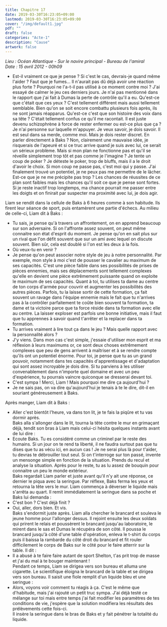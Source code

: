```yaml
---
title: Chapitre 17
date: 2019-03-30T16:23:05+09:00
lastmod: 2019-03-30T16:23:05+09:00
cover: "/img/default1.jpg"
pdf: ""
draft: false
categories: "Acte-1"
description: "Cause"
artwork: false
---
```

_Lieu : Océan Atlantique - Sur le navire principal - Bureau de l'amiral   
Date : 15 avril 2012 - 00h09_   
     
- Est-il vraiment ce que je pense ? Si c'est le cas, devrais-je quand même l'aider ? Faut que je fumes... Il n'aurait pas dû déjà avoir une réaction plus forte ? Pourquoi ne l'a-t-il pas utilisé à ce moment contre moi ? J'ai essayé de calmer le jeu ces derniers jours. Je n'ai pas mentionné dans le rapport que j'ai fait à Dumas la perte de contrôle qu'il a eu. Qu'est-ce que c'était que ces yeux ? C'est tellement différent mais aussi tellement semblable. Bien qu'on se soit encore combattu plusieurs fois après, ils ne sont jamais réapparus. Qu'est-ce c'est que son histoire des voix dans sa tête ? C'était tellement confus ce qu'il me racontait. Il est juste devenu schizophrène à force de rester enfermer ou est-ce plus que ça ? Je n'ai personne sur laquelle m'appuyer. Je veux savoir, je dois savoir. Il est seul dans sa merde, comme moi. Mais je dois rester discret. En parler directement à Baks ? Non, clairement une mauvaise idée, je risquerais de l'apeuré et si ce truc arrive quand je suis avec lui, ce serait un sérieux problème. Mais si mon plan ne fonctionne pas et qu'il se réveille simplement trop tôt et pas comme je l'imagine ? Je tente un coup de poker ? Je déteste le poker, trop de bluffs, mais il a le droit d'avoir le choix. Si mon coup ne passe pas, c'est moi qui y passe. J'ai finalement trouvé un potentiel, je ne peux pas me permettre de le lâcher. Est-ce que je ne me précipite pas trop ? Les chances de réussites de ce plan sont faibles mais les chances qu'il soit ce que je pense sont fortes. Si je reste inactif trop longtemps, ma chance pourrait me passer entre les doigts et on finirait par suspecter ma proximité avec lui, je dois agir.   
   
Liam se rendit dans la cellule de Baks à 6 heures comme à son habitude. Ils firent leur séance de sport, puis entamèrent une partie d'échecs. Au milieu de celle-ci, Liam dit à Baks :   
- Tu sais, je pense qu'à travers un affrontement, on en apprend beaucoup sur son adversaire. Si on l'affronte assez souvent, on peut même connaitre son état d'esprit du moment. Je pense qu'on en sait plus sur un rival que l'on défit souvent que sur un ami avec lequel on discute souvent. Bien sûr, cela est doublé si l'on est les deux à la fois.    
- Où veux-tu en venir ?   
- Je pense qu'on peut associer notre style de jeu à notre personnalité. Par exemple, mon style à moi c'est de pousser le cavalier au maximum de ses capacités. C'est une pièce faible dans ses possibilités de prises de pièces ennemies, mais ses déplacements sont tellement complexes qu'elle en devient une pièce extrêmement puissante quand on exploite le maximum de ses capacités. Quant à toi, tu utilises ta dame au centre de ton corps d'armée pour couvrir et augmenter les possibilités des autres pièces. Parfois, tu la laisse sortir de cette formation, ça fait souvent un ravage dans l'équipe ennemie mais le fait que tu n'arrives pas à la contrôler parfaitement te coûte bien souvent ta formation, ta dame et ta victoire parce que ta force réside dans ta formation avec elle au centre. La laisser exploser est parfois une bonne initiative, mais il faut que tu apprennes à savoir quand t'arrêter et la replacer dans ta formation.   
- Tu arrives vraiment à lire tout ça dans le jeu ? Mais quelle rapport avec la personnalité alors ?   
- J'y viens. Dans mon cas c'est simple, j'essaie d'utiliser mon esprit et ma réflexion à leurs maximums or, ce sont deux choses extrêmement complexes que peu de gens arrivent à maîtriser et à se rendre compte qu'ils ont un potentiel énorme. Pour toi, je pense que tu as un grand pouvoir, notamment dans tes capacités d'apprentissage et d'adaptation qui sont assez incroyable je dois dire. Si tu parviens à les utiliser convenablement dans n'importe quel domaine et avec un peu d'expérience, tu pourrais vaincre quiconque se dresserai devant toi.   
- C'est sympa ! Merci, Liam ! Mais pourquoi me dire ça aujourd'hui ?   
- Je ne sais pas, on va dire qu'aujourd'hui je tenais à te le dire, dit-il en souriant généreusement à Baks.   
   
Après manger, Liam dit à Baks :   
- Aller c'est bientôt l'heure, va dans ton lit, je te fais la piqûre et tu vas dormir après.   
Baks alla s'allonger dans le lit, tourna la tête contre le mur en grimaçant déjà, tendit son bras à Liam mais celui-ci hésita quelques instants avant de lui dire :   
- Ecoute Baks. Tu es considéré comme un criminel par le reste des humains. Si un jour on te rend ta liberté, il ne faudra surtout pas que tu dises que tu as vécu ici, en aucun cas ! Je ne serai plus là pour t'aider, tu devras te débrouiller tout seul. Si on t'interroge  sur ton passé, invente un mensonge simple en fonction de la situation. Prends du recul et analyse la situation. Après pour le reste, tu as lu assez de bouquin pour connaitre un peu le monde extérieur.   
Baks regardait Liam parler et juste avant qu'il n'y ait une réponse, ce dernier le piqua avec la seringue. Par réflexe, Baks ferma les yeux et retourna la tête vers le mur. Liam commença à déverser le liquide mais s'arrêta au quart. Il remit immédiatement la seringue dans sa poche et Baks lui demanda :    
- C'est bon ? C'est déjà finit ?   
- Oui, aller, dors bien. Et vis.   
Baks s'endormit juste après. Liam alla chercher le brancard et souleva le jeune homme pour l'allonger dessus. Il rejoint ensuite les deux soldats qui prirent le relais et poussèrent le brancard jusqu'au laboratoire, le mirent dans le sas et Dumas le récupéra de son côté. Il poussa le brancard jusqu'à côté d'une table d'opération, enleva le t-shirt du corps puis il baissa la rambarde du côté droit du brancard et fit rouler difficilement le corps de Baks sur le côté pour le faire atterrir sur la table. Il dit :   
- Il a abusé à te faire faire autant de sport Shelton, t'as prit trop de masse et j'ai du mal à te bouger maintenant !   
Pendant ce temps, Liam se dirigea vers son bureau et alluma une cigarette. Le scientifique éloigna le brancard de la table et se dirigea vers son bureau. Il saisit une fiole remplit d'un liquide bleu et une seringue :   
- Alors, voyons voir comment tu réagis à ça. C'est le même que d'habitude, mais j'ai rajouté un petit truc sympa. J'ai déjà testé ce mélange sur toi mais entre temps j'ai fait modifier les paramètres de tes conditions de vie, j'espère que la solution modifiera les résultats des prélèvements cette fois-ci.   
Il insère la seringue dans le bras de Baks et y fait pénétrer la totalité du liquide.
